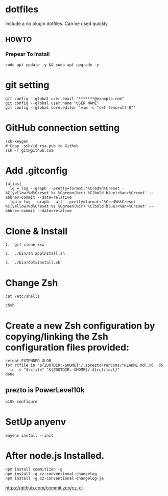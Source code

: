 dotfiles
===============

Include a no plugin dotfiles.
Can be used quickly.

## HOWTO ##

### Prepear To Install
```
sudo apt update -y && sudo apt upgrade -y
```

# git setting
```
git config --global user.email "*******@example.com"
git config --global user.name "USER NAME"
git config --global core.editor 'vim -c "set fenc=utf-8"'  
```


# GitHub connection setting
```
ssh-keygen
# Copy .ssh/id_rsa.pub to Github
ssh -T git@github.com
```

# Add .gitconfig
```
[alias]
  lg = log --graph --pretty=format:'%Cred%h%Creset -%C(yellow)%d%Creset %s %Cgreen(%cr) %C(bold blue)<%an>%Creset' --abbrev-commit --date=relative
  lga = log --graph --all --pretty=format:'%Cred%h%Creset -%C(yellow)%d%Creset %s %Cgreen(%cr) %C(bold blue)<%an>%Creset' --abbrev-commit --date=relative
```

# Clone & Install
```
1. `git clone xxx`

2. `./bin/sh applnstall.sh

3. `./bin/dotsinstall.sh`
```

# Change Zsh
```
cat /etc/shells

chsh
```

# Create a new Zsh configuration by copying/linking the Zsh configuration files provided:
```
setopt EXTENDED_GLOB
for rcfile in "${ZDOTDIR:-$HOME}"/.zprezto/runcoms/^README.md(.N); do
  ln -s "$rcfile" "${ZDOTDIR:-$HOME}/.${rcfile:t}"
done
```

## prezto is PowerLevel10k

`p10k configure`

# SetUp anyenv
```
anyenv install --init
```

# After node.js Installed.
```
npm install commitizen -g
npm install -g cz-conventional-changelog
npm install -g cz-conventional-changelog-ja
```

https://github.com/commitizen/cz-cli




